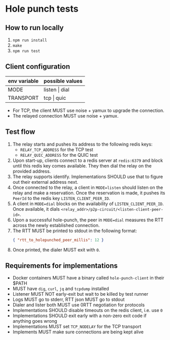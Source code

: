# Hole punch tests

## How to run locally

1. `npm run install`
2. `make`
3. `npm run test`

## Client configuration

| env variable | possible values |
|--------------|-----------------|
| MODE         | listen \| dial  |
| TRANSPORT    | tcp \| quic     |

- For TCP, the client MUST use noise + yamux to upgrade the connection.
- The relayed connection MUST use noise + yamux.

## Test flow

1. The relay starts and pushes its address to the following redis keys:
   - `RELAY_TCP_ADDRESS` for the TCP test
   - `RELAY_QUIC_ADDRESS` for the QUIC test
1. Upon start-up, clients connect to a redis server at `redis:6379` and block until this redis key comes available.
   They then dial the relay on the provided address.
1. The relay supports identify.
   Implementations SHOULD use that to figure out their external address next.
1. Once connected to the relay, a client in `MODE=listen` should listen on the relay and make a reservation.
   Once the reservation is made, it pushes its `PeerId` to the redis key `LISTEN_CLIENT_PEER_ID`.
1. A client in `MODE=dial` blocks on the availability of `LISTEN_CLIENT_PEER_ID`.
   Once available, it dials `<relay_addr>/p2p-circuit/<listen-client-peer-id>`.
1. Upon a successful hole-punch, the peer in `MODE=dial` measures the RTT across the newly established connection.
1. The RTT MUST be printed to stdout in the following format:
   ```json
   { "rtt_to_holepunched_peer_millis": 12 }
   ```
1. Once printed, the dialer MUST exit with `0`.

## Requirements for implementations

- Docker containers MUST have a binary called `hole-punch-client` in their $PATH
- MUST have `dig`, `curl`, `jq` and `tcpdump` installed
- Listener MUST NOT early-exit but wait to be killed by test runner
- Logs MUST go to stderr, RTT json MUST go to stdout
- Dialer and lister both MUST use 0RTT negotiation for protocols
- Implementations SHOULD disable timeouts on the redis client, i.e. use `0`
- Implementations SHOULD exit early with a non-zero exit code if anything goes wrong
- Implementations MUST set `TCP_NODELAY` for the TCP transport
- Implements MUST make sure connections are being kept alive
